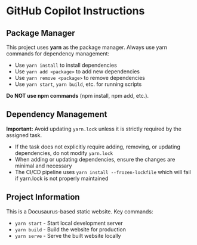 # GitHub Copilot Instructions

## Package Manager

This project uses **yarn** as the package manager. Always use yarn commands for dependency management:

- Use `yarn install` to install dependencies
- Use `yarn add <package>` to add new dependencies
- Use `yarn remove <package>` to remove dependencies
- Use `yarn start`, `yarn build`, etc. for running scripts

**Do NOT use npm commands** (npm install, npm add, etc.).

## Dependency Management

**Important:** Avoid updating `yarn.lock` unless it is strictly required by the assigned task.

- If the task does not explicitly require adding, removing, or updating dependencies, do not modify `yarn.lock`
- When adding or updating dependencies, ensure the changes are minimal and necessary
- The CI/CD pipeline uses `yarn install --frozen-lockfile` which will fail if yarn.lock is not properly maintained

## Project Information

This is a Docusaurus-based static website. Key commands:

- `yarn start` - Start local development server
- `yarn build` - Build the website for production
- `yarn serve` - Serve the built website locally
